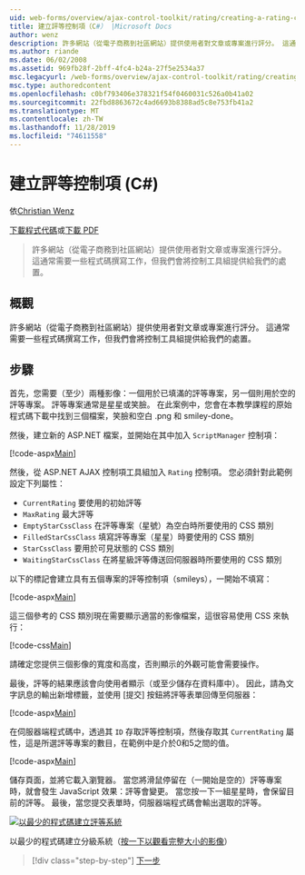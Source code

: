 ```yaml
---
uid: web-forms/overview/ajax-control-toolkit/rating/creating-a-rating-control-cs
title: 建立評等控制項（C#） |Microsoft Docs
author: wenz
description: 許多網站（從電子商務到社區網站）提供使用者對文章或專案進行評分。 這通常需要一些編碼工作，但我們有 。
ms.author: riande
ms.date: 06/02/2008
ms.assetid: 969fb28f-2bff-4fc4-b24a-27f5e2534a37
msc.legacyurl: /web-forms/overview/ajax-control-toolkit/rating/creating-a-rating-control-cs
msc.type: authoredcontent
ms.openlocfilehash: c0bf793406e378321f54f0460031c526a0b41a02
ms.sourcegitcommit: 22fbd8863672c4ad6693b8388ad5c8e753fb41a2
ms.translationtype: MT
ms.contentlocale: zh-TW
ms.lasthandoff: 11/28/2019
ms.locfileid: "74611558"
---
```

# <a name="creating-a-rating-control-c"></a>建立評等控制項 (C#)

依[Christian Wenz](https://github.com/wenz)

[下載程式代碼](https://download.microsoft.com/download/9/3/f/93f8daea-bebd-4821-833b-95205389c7d0/rating0.cs.zip)或[下載 PDF](https://download.microsoft.com/download/2/d/c/2dc10e34-6983-41d4-9c08-f78f5387d32b/rating0CS.pdf)

> 許多網站（從電子商務到社區網站）提供使用者對文章或專案進行評分。 這通常需要一些程式碼撰寫工作，但我們會將控制工具組提供給我們的處置。

## <a name="overview"></a>概觀

許多網站（從電子商務到社區網站）提供使用者對文章或專案進行評分。 這通常需要一些程式碼撰寫工作，但我們會將控制工具組提供給我們的處置。

## <a name="steps"></a>步驟

首先，您需要（至少）兩種影像：一個用於已填滿的評等專案，另一個則用於空的評等專案。 評等專案通常是星星或笑臉。 在此案例中，您會在本教學課程的原始程式碼下載中找到三個檔案，笑臉和空白 .png 和 smiley-done。

然後，建立新的 ASP.NET 檔案，並開始在其中加入 `ScriptManager` 控制項：

[!code-aspx[Main](creating-a-rating-control-cs/samples/sample1.aspx)]

然後，從 ASP.NET AJAX 控制項工具組加入 `Rating` 控制項。 您必須針對此範例設定下列屬性：

- `CurrentRating` 要使用的初始評等
- `MaxRating` 最大評等
- `EmptyStarCssClass` 在評等專案（星號）為空白時所要使用的 CSS 類別
- `FilledStarCssClass` 填寫評等專案（星星）時要使用的 CSS 類別
- `StarCssClass` 要用於可見狀態的 CSS 類別
- `WaitingStarCssClass` 在將星級評等傳送回伺服器時所要使用的 CSS 類別

以下的標記會建立具有五個專案的評等控制項（smileys），一開始不填寫：

[!code-aspx[Main](creating-a-rating-control-cs/samples/sample2.aspx)]

這三個參考的 CSS 類別現在需要顯示適當的影像檔案，這很容易使用 CSS 來執行：

[!code-css[Main](creating-a-rating-control-cs/samples/sample3.css)]

請確定您提供三個影像的寬度和高度，否則顯示的外觀可能會需要操作。

最後，評等的結果應該會向使用者顯示（或至少儲存在資料庫中）。 因此，請為文字訊息的輸出新增標籤，並使用 [提交] 按鈕將評等表單回傳至伺服器：

[!code-aspx[Main](creating-a-rating-control-cs/samples/sample4.aspx)]

在伺服器端程式碼中，透過其 `ID` 存取評等控制項，然後存取其 `CurrentRating` 屬性，這是所選評等專案的數目，在範例中是介於0和5之間的值。

[!code-aspx[Main](creating-a-rating-control-cs/samples/sample5.aspx)]

儲存頁面，並將它載入瀏覽器。 當您將滑鼠停留在（一開始是空的）評等專案時，就會發生 JavaScript 效果：評等會變更。 當您按一下一組星星時，會保留目前的評等。 最後，當您提交表單時，伺服器端程式碼會輸出選取的評等。

[![以最少的程式碼建立評等系統](creating-a-rating-control-cs/_static/image2.png)](creating-a-rating-control-cs/_static/image1.png)

以最少的程式碼建立分級系統（[按一下以觀看完整大小的影像](creating-a-rating-control-cs/_static/image3.png)）

> [!div class="step-by-step"]
> [下一步](creating-a-rating-control-vb.md)
